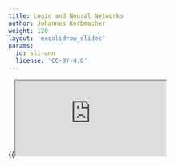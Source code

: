 ```yaml
---
title: Logic and Neural Networks
author: Johannes Korbmacher
weight: 120
layout: 'excalidraw_slides'
params: 
  id: sli-ann
  license: 'CC-BY-4.0'
---
```


{{<iframe src="https://link.excalidraw.com/p/readonly/T7SlnuKxajvwK4QdWxA6" >}}
